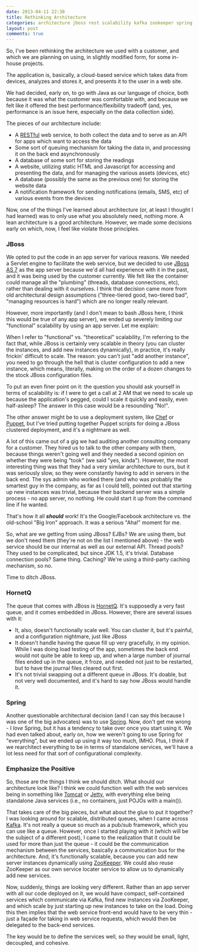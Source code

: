 ```yaml
---
date: 2013-04-11 22:30
title: Rethinking Architecture  
categories: architecture jboss rest scalability kafka zookeeper spring jetty tomcat hornetq
layout: post
comments: true
---
```

So, I've been rethinking the architecture we used with a customer, and which we are planning on using, in slightly modified form, for some in-house projects.

The application is, basically, a cloud-based service which takes data from devices, analyzes and stores it, and presents it to the user in a web site.

We had decided, early on, to go with Java as our language of choice, both because it was what the customer was comfortable with, and because we felt like it offered the best performance/flexibility tradeoff (and, yes, performance is an issue here, especially on the data collection side).

The pieces of our architecture include:

- A [RESTful](https://en.wikipedia.org/wiki/Rest) web service, to both collect the data and to serve as an API for apps which want to access the data
- Some sort of queuing mechanism for taking the data in, and processing it on the back end asynchronously
- A database of some sort for storing the readings
- A website, utilizing static HTML and Javascript for accessing and presenting the data, and for managing the various assets (devices, etc)
- A database (possibly the same as the previous one) for storing the website data
- A notification framework for sending notifications (emails, SMS, etc) of various events from the devices

Now, one of the things I've learned about architecture (or, at least I thought I had learned) was to only use what you absolutely need, nothing more. A lean architecture is a good architecture. However, we made some decisions early on which, now, I feel like violate those principles.

### JBoss ###
We opted to put the code in an app server for various reasons. We needed a Servlet engine to facilitate the web service, but we decided to use [JBoss AS 7](http://www.jboss.org/jbossas) as the app server because we'd all had experience with it in the past, and it was being used by the customer currently. We felt like the container could manage all the "plumbing" (threads, database connections, etc), rather than dealing with it ourselves. I think that decision came more from old architectural design assumptions ("three-tiered good, two-tiered bad", "managing resources is hard") which are no longer really relevant.

However, more importantly (and I don't mean to bash JBoss here, I think this would be true of any app server), we ended up severely limiting our "functional" scalability by using an app server. Let me explain:

When I refer to "functional" vs. "theoretical" scalability, I'm referring to the fact that, while JBoss is certainly very scalable in theory (you can cluster the instances, and add new instances dynamically), in practice, it's really frickin' difficult to scale. The reason: you can't just "add another instance", you need to go through the hell that is cluster configuration to add a new instance, which means, literally, making on the order of a dozen changes to the stock JBoss configuration files.

To put an even finer point on it: the question you should ask yourself in terms of scalability is: if I were to get a call at 2 AM that we need to scale up because the application's pegged, could I scale it quickly and easily, even half-asleep? The answer in this case would be a resounding "No!".

The other answer might be to use a deployment system, like [Chef](http://www.opscode.com/chef/) or [Puppet](https://puppetlabs.com/), but I've tried putting together Puppet scripts for doing a JBoss clustered deployment, and it's a nightmare as well.

A lot of this came out of a gig we had auditing another consulting company for a customer. They hired us to talk to the other company with them, because things weren't going well and they needed a second opinion on whether they were being "took" (we said "yes, kinda"). However, the most interesting thing was that they had a very similar architecture to ours, but it was seriously slow, so they were constantly having to add in servers in the back end. The sys admin who worked there (and who was probably the smartest guy in the company, as far as I could tell), pointed out that starting up new instances was trivial, because their backend server was a simple process - no app server, no nothing. He could start it up from the command line if he wanted.

That's how it all ***should*** work! It's the Google/Facebook architecture vs. the old-school "Big Iron" approach. It was a serious "Aha!" moment for me.

So, what are we getting from using JBoss? EJBs? We are using them, but we don't need them (they're not on the list I mentioned above) - the web service should be our internal as well as our external API. Thread pools? They used to be complicated, but since JDK 1.5, it's trivial. Database connection pools? Same thing. Caching? We're using a third-party caching mechanism, so no.

Time to ditch JBoss.

### HornetQ ###
The queue that comes with JBoss is [HornetQ](http://www.jboss.org/hornetq). It's supposedly a very fast queue, and it comes embedded in JBoss. However, there are several issues with it:

- It, also, doesn't functionally scale well. You can cluster it, but it's painful, and a configuration nightmare, just like JBoss
- It doesn't handle having the queue fill up very gracefully, in my opinion. While I was doing load testing of the app, sometimes the back end would not quite be able to keep up, and when a large number of journal files ended up in the queue, it froze, and needed not just to be restarted, but to have the journal files cleared out first.
- It's not trivial swapping out a different queue in JBoss. It's doable, but not very well documented, and it's hard to say how JBoss would handle it.

### Spring ###
Another questionable architectural decision (and I can say this because I was one of the big advocates) was to use [Spring](http://www.springsource.org/). Now, don't get me wrong - I *love* Spring, but it has a tendency to take over once you start using it. We had even talked about, early on, how we weren't going to use Spring for "everything", but we ended up using it way too much, IMHO. Plus, I think if we rearchitect everything to be in terms of standalone services, we'll have a lot less need for that sort of configurational complexity.

### Emphasize the Positive ###
So, those are the things I think we should ditch. What should our architecture look like? I think we could function well with the web services being in something like [Tomcat](http://tomcat.apache.org/) or [Jetty](http://www.eclipse.org/jetty/), with everything else being standalone Java services (i.e., no containers, just POJOs with a main()).

That takes care of the big pieces, but what about the glue to put it together? I was looking around for scalable, distributed queues, when I came across [Kafka](http://kafka.apache.org/). It's not really a queue so much as a pub/sub framework, which you can use like a queue. However, once I started playing with it (which will be the subject of a different post), I came to the realization that it could be used for more than just the queue - it could be the communication mechanism between the services, basically a communication bus for the architecture. And, it's functionally scalable, because you can add new server instances dynamically using [ZooKeeper](http://zookeeper.apache.org/). We could also reuse ZooKeeper as our own service locater service to allow us to dynamically add new services.

Now, suddenly, things are looking very different. Rather than an app server with all our code deployed on it, we would have compact, self-contained services which communicate via Kafka, find new instances via ZooKeeper, and which scale by just starting up new instances to take on the load. Doing this then implies that the web service front-end would have to be very thin - just a façade for taking in web service requests, which would then be delegated to the back-end services.

The key would be to define the services well, so they would be small, light, decoupled, and cohesive.
